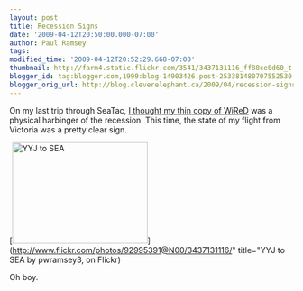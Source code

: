 ```yaml
---
layout: post
title: Recession Signs
date: '2009-04-12T20:50:00.000-07:00'
author: Paul Ramsey
tags: 
modified_time: '2009-04-12T20:52:29.668-07:00'
thumbnail: http://farm4.static.flickr.com/3541/3437131116_ff88ce0d60_t.jpg
blogger_id: tag:blogger.com,1999:blog-14903426.post-253381480707552530
blogger_orig_url: http://blog.cleverelephant.ca/2009/04/recession-signs.html
---
```


On my last trip through SeaTac, [I thought my thin copy of WiReD](http://blog.cleverelephant.ca/2009/02/reading-signs.html) was a physical harbinger of the recession. This time, the state of my flight from Victoria was a pretty clear sign.

[<img src="http://farm4.static.flickr.com/3541/3437131116_ff88ce0d60_m.jpg" width="240" height="180" alt="YYJ to SEA" />](http://www.flickr.com/photos/92995391@N00/3437131116/" title="YYJ to SEA by pwramsey3, on Flickr)

Oh boy.

